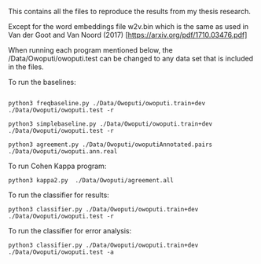 This contains all the files to reproduce the results from my thesis research. 

Except for the word embeddings file w2v.bin which is the same as used in Van der Goot and Van Noord (2017)  [https://arxiv.org/pdf/1710.03476.pdf]

When running each program mentioned below, the /Data/Owoputi/owoputi.test can be changed to any data set that is included in the files.



To run the baselines:

```

python3 freqbaseline.py ./Data/Owoputi/owoputi.train+dev ./Data/Owoputi/owoputi.test -r

python3 simplebaseline.py ./Data/Owoputi/owoputi.train+dev ./Data/Owoputi/owoputi.test -r 

python3 agreement.py ./Data/Owoputi/owoputiAnnotated.pairs ./Data/Owoputi/owoputi.ann.real
```


To run Cohen Kappa program:
```
python3 kappa2.py  ./Data/Owoputi/agreement.all

```

To run the classifier for results:
```
python3 classifier.py ./Data/Owoputi/owoputi.train+dev ./Data/Owoputi/owoputi.test -r
```

To run the classifier for error analysis:
```
python3 classifier.py ./Data/Owoputi/owoputi.train+dev ./Data/Owoputi/owoputi.test -a 
```

